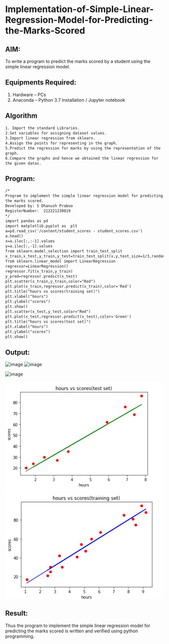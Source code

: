 # Implementation-of-Simple-Linear-Regression-Model-for-Predicting-the-Marks-Scored

## AIM:
To write a program to predict the marks scored by a student using the simple linear regression model.

## Equipments Required:
1. Hardware – PCs
2. Anaconda – Python 3.7 Installation / Jupyter notebook

## Algorithm
~~~
1. Import the standard Libraries.
2.Set variables for assigning dataset values.
3.Import linear regression from sklearn.
4.Assign the points for representing in the graph.
5.Predict the regression for marks by using the representation of the graph.
6.Compare the graphs and hence we obtained the linear regression for the given datas. 
~~~
## Program:
```
/*
Program to implement the simple linear regression model for predicting the marks scored.
Developed by: S Dhanush Praboo
RegisterNumber:  212221230019
*/
import pandas as pd
import matplotlib.pyplot as  plt
a=pd.read_csv('/content/student_scores - student_scores.csv')
a.head()
x=a.iloc[:,:-1].values
y=a.iloc[:,-1].values
from sklearn.model_selection import train_test_split
x_train,x_test,y_train,y_test=train_test_split(x,y,test_size=1/3,random_state=0)
from sklearn.linear_model import LinearRegression
regressor=LinearRegression()
regressor.fit(x_train,y_train)
y_pred=regressor.predict(x_test)
plt.scatter(x_train,y_train,color="Red")
plt.plot(x_train,regressor.predict(x_train),color='Red')
plt.title("hours vs scores(training set)")
plt.xlabel("hours")
plt.ylabel("scores")
plt.show()
plt.scatter(x_test,y_test,color="Red")
plt.plot(x_test,regressor.predict(x_test),color='Green')
plt.title("hours vs scores(test set)")
plt.xlabel("hours")
plt.ylabel("scores")
plt.show()
```

## Output:
![image](https://user-images.githubusercontent.com/94426323/204599093-c10a4910-2676-46f3-af04-dd573aa8bfe8.png)
![image](https://user-images.githubusercontent.com/94426323/204599153-a170f2b3-64ac-4cdb-838e-14516b50c42e.png)

![image](https://user-images.githubusercontent.com/94426323/204599118-5cfc7a9f-d6d0-4ddf-ab27-5751d1fac25c.png)

![output](1.jpg)
![output](2.jpg)


## Result:
Thus the program to implement the simple linear regression model for predicting the marks scored is written and verified using python programming.

